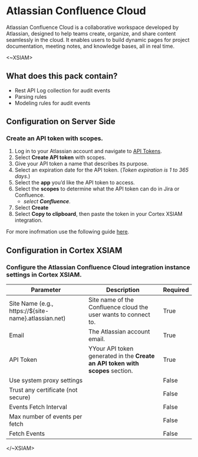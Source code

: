 # Atlassian Confluence Cloud

Atlassian Confluence Cloud is a collaborative workspace developed by Atlassian, designed to help teams create, organize, and share content seamlessly in the cloud. It enables users to build dynamic pages for project documentation, meeting notes, and knowledge bases, all in real time.

<~XSIAM>

## What does this pack contain?

- Rest API Log collection for audit events
- Parsing rules
- Modeling rules for audit events

## Configuration on Server Side
### Create an API token with scopes.
1. Log in to your Atlassian account and navigate to [API Tokens](https://id.atlassian.com/manage-profile/security/api-tokens).
2. Select **Create API token** with scopes.
3. Give your API token a name that describes its purpose.
4. Select an expiration date for the API token. (*Token expiration is 1 to 365 days*.)
5. Select the **app** you’d like the API token to access.
6. Select the **scopes** to determine what the API token can do in Jira or Confluence.
    - *select **Confluence***.
7. Select **Create**
8. Select **Copy to clipboard**, then paste the token in your Cortex XSIAM integration.

For more inofrmation use the following guide [here](https://support.atlassian.com/atlassian-account/docs/manage-api-tokens-for-your-atlassian-account/).

## Configuration in Cortex XSIAM
### Configure the Atlassian Confluence Cloud integration instance settings in Cortex XSIAM.  

| **Parameter** | **Description** | **Required** |
| --- | --- | --- |
| Site Name (e.g., https://${site-name}.atlassian.net) | Site name of the Confluence cloud the user wants to connect to. | True |
| Email | The Atlassian account email. | True |
| API Token | YYour API token generated in the **Create an API token with scopes** section. | True |
| Use system proxy settings |  | False |
| Trust any certificate (not secure) |  | False |
| Events Fetch Interval |  | False |
| Max number of events per fetch |  | False |
| Fetch Events |  | False |

</~XSIAM>